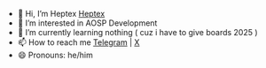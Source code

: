 - 👋 Hi, I’m Heptex [Heptex](https://github.com/Heptex)
- 👀 I’m interested in AOSP Development 
- 🌱 I’m currently learning nothing ( cuz i have to give boards 2025 )
- 📫 How to reach me [Telegram](https://t.me/heptexx) | [X](https://twitter.com/SacredSamurai9)
- 😄 Pronouns: he/him

<!---
WattsOn10/WattsOn10 is a ✨ special ✨ repository because its `README.md` (this file) appears on your GitHub profile.
You can click the Preview link to take a look at your changes.
--->
